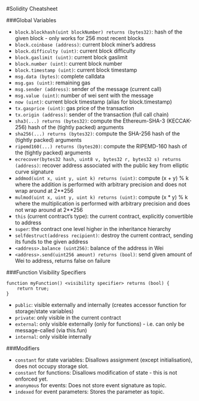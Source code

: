 #Solidity Cheatsheet

###Global Variables

   * `block.blockhash(uint blockNumber) returns (bytes32)`: hash of the given block - only works for 256 most recent blocks
   * `block.coinbase (address)`: current block miner’s address
   * `block.difficulty (uint)`: current block difficulty
   * `block.gaslimit (uint)`: current block gaslimit
   * `block.number (uint)`: current block number
   * `block.timestamp (uint)`: current block timestamp
   * `msg.data (bytes)`: complete calldata
   * `msg.gas (uint)`: remaining gas
   * `msg.sender (address)`: sender of the message (current call)
   * `msg.value (uint)`: number of wei sent with the message
   * `now (uint)`: current block timestamp (alias for block.timestamp)
   * `tx.gasprice (uint)`: gas price of the transaction
   * `tx.origin (address)`: sender of the transaction (full call chain)
   * `sha3(...) returns (bytes32)`: compute the Ethereum-SHA-3 (KECCAK-256) hash of the (tightly packed) arguments
   * `sha256(...) returns (bytes32)`: compute the SHA-256 hash of the (tightly packed) arguments
   * `ripemd160(...) returns (bytes20)`: compute the RIPEMD-160 hash of the (tightly packed) arguments
   * `ecrecover(bytes32 hash, uint8 v, bytes32 r, bytes32 s) returns (address)`: recover address associated with the public key from elliptic curve signature
   * `addmod(uint x, uint y, uint k) returns (uint)`: compute (x + y) % k where the addition is performed with arbitrary precision and does not wrap around at 2**256
   * `mulmod(uint x, uint y, uint k) returns (uint)`: compute (x * y) % k where the multiplication is performed with arbitrary precision and does not wrap around at 2**256
   * `this` (current contract’s type): the current contract, explicitly convertible to address
   * `super`: the contract one level higher in the inheritance hierarchy
   * `selfdestruct(address recipient)`: destroy the current contract, sending its funds to the given address
   * `<address>.balance (uint256)`: balance of the address in Wei
   * `<address>.send(uint256 amount) returns (bool)`: send given amount of Wei to address, returns false on failure

###Function Visibility Specifiers
```
function myFunction() <visibility specifier> returns (bool) {
    return true;
}
```
   * `public`: visible externally and internally (creates accessor function for storage/state variables)
   * `private`: only visible in the current contract
   * `external`: only visible externally (only for functions) - i.e. can only be message-called (via this.fun)
   * `internal`: only visible internally

###Modifiers

   * `constant` for state variables: Disallows assignment (except initialisation), does not occupy storage slot.
   * `constant` for functions: Disallows modification of state - this is not enforced yet.
   * `anonymous` for events: Does not store event signature as topic.
   * `indexed` for event parameters: Stores the parameter as topic.


